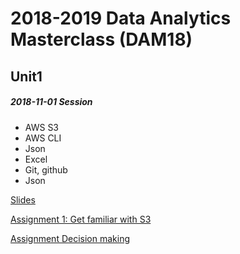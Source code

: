 #  2018-2019 Data Analytics Masterclass (DAM18)

## Unit1

##### 2018-11-01 Session
    
- AWS S3
- AWS CLI
- Json
- Excel
- Git, github
- Json

[Slides](unit1/2018-11-10/Technology_Crash_Course.pdf)

[Assignment 1: Get familiar with S3](unit1/2018-11-10/assignments/assignment_1_s3_pricing/readme.md)

[Assignment Decision making](unit1/2018-11-10/assignments/assignment_decision_making/readme.md)